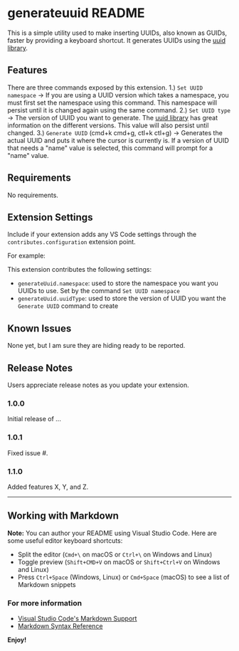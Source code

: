 # generateuuid README

This is a simple utility used to make inserting UUIDs, also known as GUIDs, faster by providing a keyboard shortcut. It generates UUIDs using the [uuid library](https://www.npmjs.com/package/uuid).

## Features

There are three commands exposed by this extension. 
1.) `Set UUID namespace` -> If you are using a UUID version which takes a namespace, you must first set the namespace using this command. This namespace will persist until it is changed again using the same command.
2.) `Set UUID type` -> The version of UUID you want to generate. The [uuid library](https://www.npmjs.com/package/uuid) has great information on the different versions. This value will also persist until changed. 
3.) `Generate UUID` (cmd+k cmd+g, ctl+k ctl+g) -> Generates the actual UUID and puts it where the cursor is currently is. If a version of UUID that needs a "name" value is selected, this command will prompt for a "name" value.

## Requirements

No requirements.

## Extension Settings

Include if your extension adds any VS Code settings through the `contributes.configuration` extension point.

For example:

This extension contributes the following settings:

* `generateUuid.namespace`: used to store the namespace you want you UUIDs to use. Set by the command `Set UUID namespace`
* `generateUuid.uuidType`: used to store the version of UUID you want the `Generate UUID` command to create

## Known Issues

None yet, but I am sure they are hiding ready to be reported.

## Release Notes

Users appreciate release notes as you update your extension.

### 1.0.0

Initial release of ...

### 1.0.1

Fixed issue #.

### 1.1.0

Added features X, Y, and Z.

-----------------------------------------------------------------------------------------------------------

## Working with Markdown

**Note:** You can author your README using Visual Studio Code.  Here are some useful editor keyboard shortcuts:

* Split the editor (`Cmd+\` on macOS or `Ctrl+\` on Windows and Linux)
* Toggle preview (`Shift+CMD+V` on macOS or `Shift+Ctrl+V` on Windows and Linux)
* Press `Ctrl+Space` (Windows, Linux) or `Cmd+Space` (macOS) to see a list of Markdown snippets

### For more information

* [Visual Studio Code's Markdown Support](http://code.visualstudio.com/docs/languages/markdown)
* [Markdown Syntax Reference](https://help.github.com/articles/markdown-basics/)

**Enjoy!**
